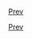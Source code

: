 [Prev](https://github.com/Ubugeeei/45minos/tree/master/build-and-book-kernel)

[Prev](https://github.com/Ubugeeei/45minos/tree/master/build-and-book-kernel)
